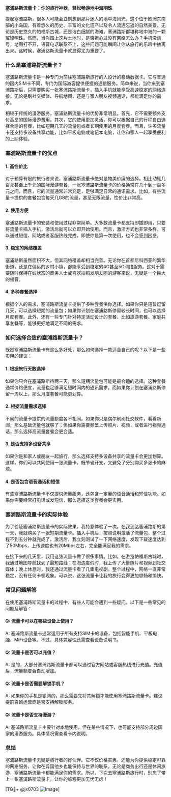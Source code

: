 **塞浦路斯流量卡：你的旅行神器，轻松畅游地中海明珠**

提起塞浦路斯，很多人可能会立刻想到那片迷人的地中海风光。这个位于欧洲东南部的小岛国，有着悠久的历史、丰富的文化遗产以及令人流连忘返的自然美景。无论是历史悠久的帕福斯古城，还是洁白细腻的海滩，塞浦路斯都堪称地中海的一颗璀璨明珠。然而，当你踏上这片土地时，是否担心过没有网络怎么办？手机没信号，地图打不开，语音电话联系不上，这些问题可能瞬间让你从旅行的乐趣中抽离出来。这时候，塞浦路斯流量卡就显得尤为重要了。

### 什么是塞浦路斯流量卡？

塞浦路斯流量卡是一种专门为前往塞浦路斯旅行的人设计的移动数据卡。它与普通的国内SIM卡不同，专门为国际游客提供便捷的通信服务。简单来说，当你来到塞浦路斯后，只需要购买一张塞浦路斯流量卡，插入手机就能享受高速稳定的网络连接。无论是刷社交媒体、导航地图，还是与家人朋友视频通话，都能满足你的需求。

相较于传统的漫游服务，塞浦路斯流量卡的优势非常明显。首先，它不需要额外支付高昂的国际漫游费用。其次，它的使用更加灵活，你可以根据自己的行程自由选择合适的套餐，比如短期几天的流量包或者长期使用的月度套餐。而且，许多流量卡还支持多设备共享功能，比如平板电脑或笔记本电脑，让你和家人一起享受便利的上网体验。

### 塞浦路斯流量卡的优点

#### 1. 高性价比
对于预算有限的旅行者来说，塞浦路斯流量卡绝对是物美价廉的选择。相比动辄几百元甚至上千元的国际漫游套餐，一张塞浦路斯流量卡的价格通常在几十到一百多元之间。而且，它的流量通常非常充足，足够满足日常的通讯需求。比如，有些流量卡提供的套餐包含每天几GB的流量，甚至无限流量，性价比非常高。

#### 2. 使用方便
塞浦路斯流量卡的安装和使用过程非常简单。大多数流量卡都支持即插即用，只要将流量卡插入手机，激活后就可以立即开始使用。而且，激活方式也非常多样，可以通过短信、网站或者客服热线完成。即使你是第一次使用，也不会感到困惑。

#### 3. 稳定的网络覆盖
塞浦路斯虽然面积不大，但其网络覆盖却相当完善。无论你在首都尼科西亚的繁华街道，还是在偏远的乡村小镇，都能享受到稳定的4G甚至5G网络服务。这对于需要随时保持在线状态的商务人士或喜欢拍照发朋友圈的游客来说，无疑是一个巨大的福音。

#### 4. 多种套餐选择
根据个人的需求，塞浦路斯流量卡提供了多种套餐供你选择。如果你只是短暂逗留几天，可以选择短期的流量包；如果你计划在塞浦路斯停留较长时间，也可以选择月度套餐。此外，还有一些专门针对特定活动设计的套餐，比如旅游套餐、家庭共享套餐等，能够更好地满足不同的需求。

### 如何选择合适的塞浦路斯流量卡？

既然塞浦路斯流量卡有这么多好处，那么如何选择一款适合自己的呢？以下是一些实用的建议：

#### 1. 根据旅行天数选择
如果你只会在塞浦路斯待两三天，那么短期流量包可能是最合适的选择。这种套餐通常价格便宜，流量也足够满足短时间内的通讯需求。而如果你计划在塞浦路斯停留一周以上，那么月度套餐可能更划算。

#### 2. 根据流量需求选择
不同的流量卡提供的流量额度各不相同。如果你只是偶尔刷刷社交软件，看看新闻，那么基础流量包就够了；但如果你需要频繁上传照片、视频，或者进行视频通话，那么选择高流量套餐会更合适。

#### 3. 是否支持多设备共享
如果你是和家人或朋友一起旅行，那么选择支持多设备共享的流量卡会更加划算。这样，你们可以共同使用一张流量卡，既节省开支，又避免了分别购买多张卡的麻烦。

#### 4. 是否包含语音通话和短信
有些塞浦路斯流量卡不仅提供流量服务，还包含一定量的语音通话和短信功能。如果你需要经常打电话或发短信，那么选择这类套餐会更实用。

### 塞浦路斯流量卡的实际体验

为了验证塞浦路斯流量卡的实际效果，我特意体验了一次。在我到达塞浦路斯的第一天，我就购买了一张短期流量卡。插入手机后，按照说明激活了流量包，整个过程不到五分钟就完成了。激活后，我立刻测试了一下网络速度，发现下载速度达到了50Mbps，上传速度也有20Mbps左右，完全能满足我的需求。

在接下来的几天里，我用这张流量卡做了很多事情。比如，在游览帕福斯古城时，我通过地图导航找到了最短路线；在海边度假时，我上传了大量照片和视频到社交媒体；晚上休息时，我还通过流量卡看了几集电视剧。整个过程中，网络一直非常稳定，没有任何卡顿现象。可以说，这张流量卡让我的旅行变得更加顺畅和愉快。

### 常见问题解答

在使用塞浦路斯流量卡的过程中，有些人可能会遇到一些疑问。以下是一些常见的问题及解答：

#### Q: 流量卡可以在哪些设备上使用？
A: 塞浦路斯流量卡通常适用于所有支持SIM卡的设备，包括智能手机、平板电脑、MiFi设备等。不过，具体兼容性还需查看设备说明书。

#### Q: 流量卡是否可以充值？
A: 是的，大部分塞浦路斯流量卡都可以通过官方网站或客服热线进行充值。充值后，流量额度会自动增加。

#### Q: 流量卡是否需要解锁手机？
A: 如果你的手机是锁网的，那么需要先将其解锁才能使用塞浦路斯流量卡。建议提前咨询运营商是否支持解锁服务。

#### Q: 流量卡是否支持漫游？
A: 塞浦路斯流量卡主要针对本地使用，但在某些情况下，也可能支持部分周边国家的漫游服务。具体情况需查看卡内说明。

### 总结

塞浦路斯流量卡无疑是旅行者的好伙伴。它不仅价格实惠，还能为你提供稳定可靠的网络服务，让你在异国他乡也能保持与世界的联系。无论是商务出行还是休闲旅游，塞浦路斯流量卡都能满足你的需求。所以，下次去塞浦路斯旅行时，别忘了带上一张塞浦路斯流量卡，让你的旅程更加无忧无虑！

[TG💪+ @jx0703 ![Image](https://github.com/user-attachments/assets/dbca1d08-cadb-493c-b0ec-ad6f7a83f270)]